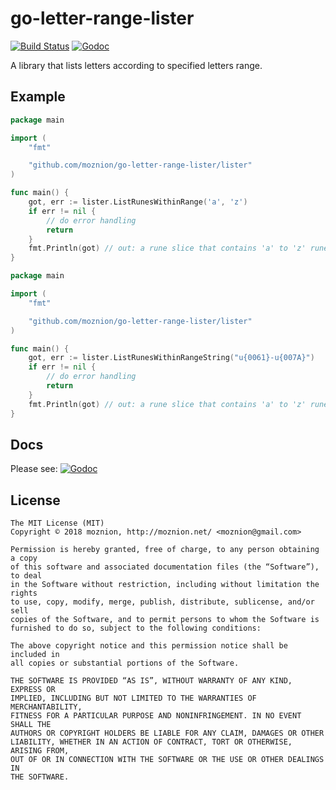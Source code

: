 go-letter-range-lister
==

[![Build Status](https://travis-ci.org/moznion/go-letter-range-lister.svg?branch=master)](https://travis-ci.org/moznion/go-letter-range-lister) [![Godoc](http://img.shields.io/badge/godoc-reference-blue.svg?style=flat)](http://godoc.org/github.com/moznion/go-letter-range-lister/lister)

A library that lists letters according to specified letters range.

Example
--

```go
package main

import (
	"fmt"

	"github.com/moznion/go-letter-range-lister/lister"
)

func main() {
	got, err := lister.ListRunesWithinRange('a', 'z')
	if err != nil {
		// do error handling
		return
	}
	fmt.Println(got) // out: a rune slice that contains 'a' to 'z' runes
}
```

```go
package main

import (
	"fmt"

	"github.com/moznion/go-letter-range-lister/lister"
)

func main() {
	got, err := lister.ListRunesWithinRangeString("u{0061}-u{007A}")
	if err != nil {
		// do error handling
		return
	}
	fmt.Println(got) // out: a rune slice that contains 'a' to 'z' runes
}
```

Docs
--

Please see: [![Godoc](http://img.shields.io/badge/godoc-reference-blue.svg?style=flat)](http://godoc.org/github.com/moznion/go-letter-range-lister/lister)

License
--

```
The MIT License (MIT)
Copyright © 2018 moznion, http://moznion.net/ <moznion@gmail.com>

Permission is hereby granted, free of charge, to any person obtaining a copy
of this software and associated documentation files (the “Software”), to deal
in the Software without restriction, including without limitation the rights
to use, copy, modify, merge, publish, distribute, sublicense, and/or sell
copies of the Software, and to permit persons to whom the Software is
furnished to do so, subject to the following conditions:

The above copyright notice and this permission notice shall be included in
all copies or substantial portions of the Software.

THE SOFTWARE IS PROVIDED “AS IS”, WITHOUT WARRANTY OF ANY KIND, EXPRESS OR
IMPLIED, INCLUDING BUT NOT LIMITED TO THE WARRANTIES OF MERCHANTABILITY,
FITNESS FOR A PARTICULAR PURPOSE AND NONINFRINGEMENT. IN NO EVENT SHALL THE
AUTHORS OR COPYRIGHT HOLDERS BE LIABLE FOR ANY CLAIM, DAMAGES OR OTHER
LIABILITY, WHETHER IN AN ACTION OF CONTRACT, TORT OR OTHERWISE, ARISING FROM,
OUT OF OR IN CONNECTION WITH THE SOFTWARE OR THE USE OR OTHER DEALINGS IN
THE SOFTWARE.
```

